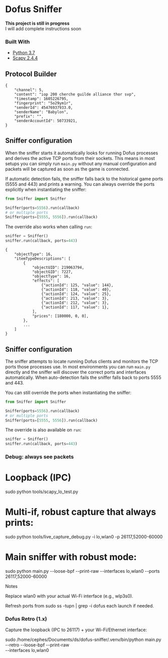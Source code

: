 # Dofus Sniffer
**This project is still in progress**  
I will add complete instructions soon

### Built With

* [Python 3.7](https://www.python.org/downloads/)
* [Scapy 2.4.4](https://scapy.readthedocs.io/en/latest/installation.html)

## Protocol Builder

```
{
    "channel": 5,
    "content": "iop 200 cherche guilde alliance thor svp",
    "timestamp": 1605226795,
    "fingerprint": "5o29ym1r",
    "senderId": 45476937933.0,
    "senderName": "Babylon",
    "prefix": "",
    "senderAccountId": 50733921,
}
```

## Sniffer configuration

When the sniffer starts it automatically looks for running Dofus processes and
derives the active TCP ports from their sockets. This means in most setups you
can simply run `main.py` without any manual configuration and packets will be
captured as soon as the game is connected.

If automatic detection fails, the sniffer falls back to the historical game
ports (5555 and 443) and prints a warning. You can always override the ports
explicitly when instantiating the sniffer:

```python
from Sniffer import Sniffer

Sniffer(ports=5556).run(callback)
# or multiple ports
Sniffer(ports=[5555, 5556]).run(callback)
```

The override also works when calling `run`:

```python
sniffer = Sniffer()
sniffer.run(callback, ports=443)
```

```
{
    "objectType": 16,
    "itemTypeDescriptions": [
        {
            "objectUID": 219063794,
            "objectGID": 7227,
            "objectType": 16,
            "effects": [
                {"actionId": 125, "value": 144},
                {"actionId": 118, "value": 40},
                {"actionId": 124, "value": 25},
                {"actionId": 213, "value": 3},
                {"actionId": 212, "value": 3},
                {"actionId": 117, "value": 1},
            ],
            "prices": [180000, 0, 0],
        },
        ...
    ]
}
```

## Sniffer configuration

The sniffer attempts to locate running Dofus clients and monitors the TCP ports
those processes use. In most environments you can run `main.py` directly and the
sniffer will discover the correct ports and interfaces automatically. When
auto-detection fails the sniffer falls back to ports 5555 and 443.

You can still override the ports when instantiating the sniffer:

```python
from Sniffer import Sniffer

Sniffer(ports=5556).run(callback)
# or multiple ports
Sniffer(ports=[5555, 5556]).run(callback)
```

The override is also available on `run`:

```python
sniffer = Sniffer()
sniffer.run(callback, ports=443)
```

### Debug: always see packets
# Loopback (IPC)
sudo python tools/scapy_lo_test.py

# Multi-if, robust capture that always prints:
sudo python tools/live_capture_debug.py -i lo,wlan0 -p 26117,52000-60000

# Main sniffer with robust mode:
sudo python main.py --loose-bpf --print-raw --interfaces lo,wlan0 --ports 26117,52000-60000

Notes

Replace wlan0 with your actual Wi-Fi interface (e.g., wlp3s0).

Refresh ports from sudo ss -tupn | grep -i dofus each launch if needed.

### Dofus Retro (1.x)
Capture the loopback (IPC to 26117) + your Wi-Fi/Ethernet interface:

sudo /home/cephes/Documents/ds/dofus-sniffer/.venv/bin/python main.py \
  --retro --loose-bpf --print-raw \
  --interfaces lo,wlan0
